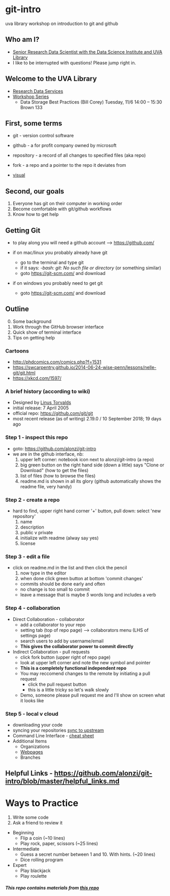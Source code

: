 # git-intro
uva library workshop on introduction to git and github

## Who am I?
* [Senior Research Data Scientist with the Data Science Institute and UVA Library](https://dsi.virginia.edu/people/peter-alonzi)
* I like to be interrupted with questions! Please jump right in.

## Welcome to the UVA Library
* [Research Data Services](https://data.library.virginia.edu/)
* [Workshop Series](https://data.library.virginia.edu/training/)
  * Data Storage Best Practices (Bill Corey)	Tuesday, 11/6	14:00 – 15:30	Brown 133

## First, some terms

* git - version control software
* github - a for profit company owned by microsoft
* repository - a record of all changes to specified files (aka repo)
* fork - a repo and a pointer to the repo it deviates from

* [visual](https://github.com/UVA-DSI/2018-bootcamp/blob/master/intro-general-tools/github_terms.png)

## Second, our goals

1. Everyone has git on their computer in working order
2. Become comfortable with git/github workflows
3. Know how to get help

## Getting Git
* to play along you will need a github account --> https://github.com/

* if on mac/linux you probably already have git
  * go to the terminal and type git
  * if it says: *-bash: git: No such file or directory* (or something similar)
  * goto https://git-scm.com/ and download
  
* if on windows you probably need to get git
  * goto https://git-scm.com/ and download

## Outline
0. Some background
1. Work through the GitHub browser interface
2. Quick show of terminal interface
3. Tips on getting help

### Cartoons
* http://phdcomics.com/comics.php?f=1531
* https://swcarpentry.github.io/2014-06-24-wise-penn/lessons/nelle-git/git.html
* https://xkcd.com/1597/

### A brief history (according to wiki)
* Designed by [Linus Torvalds](https://en.wikipedia.org/wiki/Linus_Torvalds)
* initial release: 7 April 2005
* official repo: https://github.com/git/git
* most recent release (as of writing) 2.19.0 / 10 September 2018; 19 days ago

### Step 1 - inspect this repo
* goto: https://github.com/alonzi/git-intro
* we are in the github interface, nb:
  1. upper left corner: notebook icon next to alonzi/git-intro  (a repo)
  2. big green button on the right hand side (down a little) says "Clone or Download" (how to get the files)
  3. list of files (how to browse the files)
  4. readme.md is shown in all its glory (github automatically shows the readme file, very handy)
  
### Step 2 - create a repo
* hard to find, upper right hand corner '+' button, pull down: select 'new repository'
  1. name
  2. description
  3. public v private
  4. initialize with readme (alway say yes)
  5. license
  
### Step 3 - edit a file
* click on readme.md in the list and then click the pencil
  1. now type in the editor
  2. when done click green button at bottom 'commit changes'
    * commits should be done early and often
    * no change is too small to commit
    * leave a message that is maybe *5* words long and includes a verb
    
### Step 4 - collaboration
* Direct Collaboration - collaborator
  * add a collaborator to your repo
  * setting tab (top of repo page) --> collaborators menu (LHS of settings page)
  * search users to add by username/email
  * **This gives the collaborator power to commit directly**
* Indirect Collaboration - pull requests
  * click fork button (upper right of repo page)
  * look at upper left corner and note the new symbol and pointer
  * **This is a completely functional independent repo**
  * You may reccomend changes to the remote by initiating a pull request
    * click the pull request button
    * this is a little tricky so let's walk slowly
  * Demo, someone please pull request me and I'll show on screen what it looks like  


### Step 5 - local v cloud
  * downloading your code
  * syncing your repositories [sync to upstream](https://help.github.com/articles/syncing-a-fork/)
  * Command Line Interface - [cheat sheet](https://services.github.com/on-demand/downloads/github-git-cheat-sheet.pdf)
* Additional Items
  * Organizations
  * [Webpages](https://pages.github.com/)
  * Branches



## Helpful Links - https://github.com/alonzi/git-intro/blob/master/helpful_links.md

# Ways to Practice
1. Write some code
2. Ask a friend to review it

* Beginning
  * Flip a coin (~10 lines)
  * Play rock, paper, scissors  (~25 lines)
* Intermediate
  * Guess a secret number between 1 and 10. With hints. (~20 lines)
  * Dice rolling program
* Expert
  * Play blackjack
  * Play roulette



##### This repo contains materials from [this repo](https://github.com/UVA-DSI/2018-bootcamp/edit/master/intro-general-tools/Readme.md)

